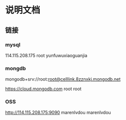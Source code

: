 # 说明文档

## 链接

### mysql

114.115.208.175
root
yunfuwuxiaoguanjia

### mongdb

mongodb+srv://root:root@celllink.8zznxkj.mongodb.net

https://cloud.mongodb.com
root
root

### OSS

http://114.115.208.175:9090
marenlvdou
marenlvdou

